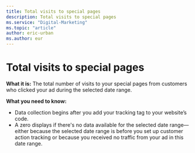 ```yaml
---
title: Total visits to special pages
description: Total visits to special pages
ms.service: "Digital-Marketing"
ms.topic: "article"
author: eric-urban
ms.author: eur
---
```


# Total visits to special pages

**What it is:**  The total number of visits to your special pages from customers who clicked your ad during the selected date range.

**What you need to know:**
- Data collection begins after you add your tracking tag to your website’s code.
- A zero displays if there's no data available for the selected date range—either because the selected date range is before you set up customer action tracking or because you received no traffic from your ad in this date range.


